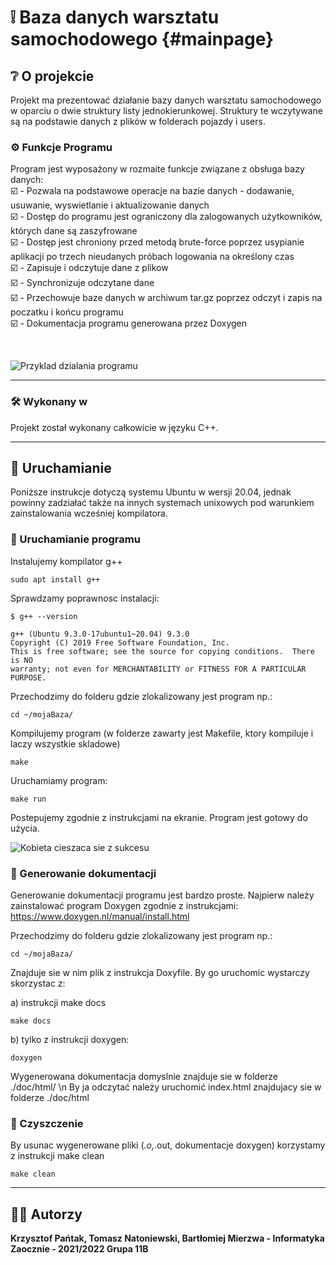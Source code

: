 # ❕ Baza danych warsztatu samochodowego {#mainpage}

## ❔ O projekcie

Projekt ma prezentować działanie bazy danych warsztatu samochodowego w oparciu o dwie struktury listy jednokierunkowej.
Struktury te wczytywane są na podstawie danych z plików w folderach pojazdy i users.

### ⚙️ Funkcje Programu

Program jest wyposażony w rozmaite funkcje związane z obsługa bazy danych: <br>
☑️ - Pozwala na podstawowe operacje na bazie danych - dodawanie, usuwanie, wyswietlanie i aktualizowanie danych <br>
☑️ - Dostęp do programu jest ograniczony dla zalogowanych użytkowników, których dane są zaszyfrowane <br>
☑️ - Dostęp jest chroniony przed metodą brute-force poprzez usypianie aplikacji po trzech nieudanych próbach logowania na określony czas <br>
☑️ - Zapisuje i odczytuje dane z plikow <br>
☑️ - Synchronizuje odczytane dane <br>
☑️ - Przechowuje baze danych w archiwum tar.gz poprzez odczyt i zapis na poczatku i końcu programu<br>
☑️ - Dokumentacja programu generowana przez Doxygen<br>

<br>

![Przyklad dzialania programu](../../img/Demo1.gif)

<hr>

### 🛠️ Wykonany w

Projekt został wykonany całkowicie w języku C++.

<hr>

## 🚀 Uruchamianie

Poniższe instrukcje dotyczą systemu Ubuntu w wersji 20.04, jednak powinny zadziałać także na innych systemach unixowych pod warunkiem zainstalowania wcześniej kompilatora.

### 🔧 Uruchamianie programu

Instalujemy kompilator g++

```console
sudo apt install g++
```

Sprawdzamy poprawnosc instalacji:

```console
$ g++ --version

g++ (Ubuntu 9.3.0-17ubuntu1~20.04) 9.3.0
Copyright (C) 2019 Free Software Foundation, Inc.
This is free software; see the source for copying conditions.  There is NO
warranty; not even for MERCHANTABILITY or FITNESS FOR A PARTICULAR PURPOSE.
```

Przechodzimy do folderu gdzie zlokalizowany jest program np.:

```console
cd ~/mojaBaza/
```

Kompilujemy program (w folderze zawarty jest Makefile, ktory kompiluje i laczy wszystkie skladowe)

```console
make
```

Uruchamiamy program:

```console
make run
```

Postepujemy zgodnie z instrukcjami na ekranie. Program jest gotowy do użycia.

![Kobieta cieszaca sie z sukcesu](https://media.giphy.com/media/kefB3xhgryQnpdhtw5/giphy.gif)

### 📄 Generowanie dokumentacji

Generowanie dokumentacji programu jest bardzo proste.
Najpierw należy zainstalować program Doxygen zgodnie z instrukcjami: <https://www.doxygen.nl/manual/install.html>

Przechodzimy do folderu gdzie zlokalizowany jest program np.:

```console
cd ~/mojaBaza/
```

Znajduje sie w nim plik z instrukcja Doxyfile. By go uruchomic wystarczy skorzystac z:

a) instrukcji make docs

```console
make docs
```

b) tylko z instrukcji doxygen:

```console
doxygen
```

Wygenerowana dokumentacja domyslnie znajduje sie w folderze ./doc/html/ \n
By ja odczytać należy uruchomić index.html znajdujacy sie w folderze ./doc/html

### 🧹 Czyszczenie

By usunac wygenerowane pliki (_.o,_.out, dokumentacje doxygen) korzystamy z instrukcji make clean

```console
make clean
```

<hr>

## 👨‍🎓 Autorzy

**Krzysztof Pańtak, Tomasz Natoniewski, Bartłomiej Mierzwa - Informatyka Zaocznie - 2021/2022 Grupa 11B**
